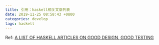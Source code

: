 ```yaml
---
title: 引用：haskell相关文章列表
date: 2019-11-25 08:58:43 +0800
categories: develop
tags: haskell
---
```


Ref: [A LIST OF HASKELL ARTICLES ON GOOD DESIGN, GOOD TESTING](https://www.williamyaoh.com/posts/2019-11-24-design-and-testing-articles.html)
<!-- more -->


